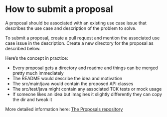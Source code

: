 # How to submit a proposal

A proposal should be associated with an existing use case issue that describes the use case and description of the problem to solve.

To submit a proposal, create a pull request and mention the associated use case issue in the description. Create a new directory for the proposal as described below.

Here’s the concept in practice:

* Every proposal gets a directory and readme and things can be merged pretty much immediately
* The README would describe the idea and motivation
* The src/main/java would contain the proposed API classes
* The src/test/java might contain any associated TCK tests or mock usage
* If someone likes an idea but imagines it slightly differently they can copy the dir and tweak it

More detailed information here: [The Proposals repository](https://github.com/eclipse-ee4j/jms-api/wiki/The-Proposals-repository)